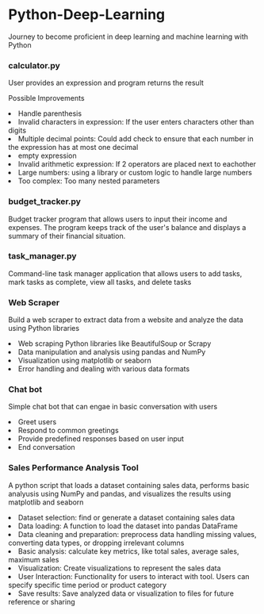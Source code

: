 # Python-Deep-Learning
Journey to become proficient in deep learning and machine learning with Python

### calculator.py
User provides an expression and program returns the result

Possible Improvements
<li>Handle parenthesis</li>
<li>Invalid characters in expression: If the user enters characters other than digits</li>
<li>Multiple decimal points: Could add check to ensure that each number in the expression has at most one decimal</li>
<li>empty expression</li>
<li>Invalid arithmetic expression: If 2 operators are placed next to eachother</li>
<li>Large numbers: using a library or custom logic to handle large numbers</li>
<li>Too complex: Too many nested parameters</li>

### budget_tracker.py
Budget tracker program that allows users to input their income and expenses. The program keeps track of the user's balance and displays a summary of their financial situation.

### task_manager.py
Command-line task manager application that allows users to add tasks, mark tasks as complete, view all tasks, and delete tasks

### Web Scraper
Build a web scraper to extract data from a website and analyze the data using Python libraries
<li>Web scraping Python libraries like BeautifulSoup or Scrapy</li>
<li>Data manipulation and analysis using pandas and NumPy</li>
<li>Visualization using matplotlib or seaborn</li>
<li>Error handling and dealing with various data formats</li>

### Chat bot
Simple chat bot that can engae in basic conversation with users
<li>Greet users</li>
<li>Respond to common greetings</li>
<li>Provide predefined responses based on user input</li>
<li>End conversation</li>

### Sales Performance Analysis Tool
A python script that loads a dataset containing sales data, performs basic analyusis using NumPy and pandas, and visualizes the results using matplotlib and seaborn
<li>Dataset selection: find or generate a dataset containing sales data</li>
<li>Data loading: A function to load the dataset into pandas DataFrame</li>
<li>Data cleaning and preparation: preprocess data handling missing values, converting data types, or dropping irrelevant columns</li>
<li>Basic analysis: calculate key metrics, like total sales, average sales, maximum sales</li>
<li>Visualization: Create visualizations to represent the sales data</li>
<li>User Interaction: Functionality for users to interact with tool. Users can specify specific time period or product category</li>
<li>Save results: Save analyzed data or visualization to files for future reference or sharing</li>
